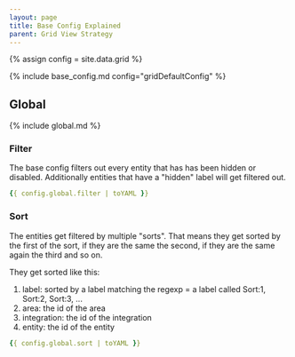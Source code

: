 ```yaml
---
layout: page
title: Base Config Explained
parent: Grid View Strategy
---
```


{% assign config = site.data.grid %}

{% include base_config.md config="gridDefaultConfig" %}

## Global

{% include global.md %}

### Filter

The base config filters out every entity that has has been hidden or disabled.
Additionally entities that have a "hidden" label will get filtered out.

```yaml
{{ config.global.filter | toYAML }}
```

### Sort

The entities get filtered by multiple "sorts". That means they get sorted by the first of the sort, if they are the same the second, if they are the same again the third and so on.

They get sorted like this:

1. label: sorted by a label matching the regexp = a label called Sort:1, Sort:2, Sort:3, ...
2. area: the id of the area
3. integration: the id of the integration
4. entity: the id of the entity

```yaml
{{ config.global.sort | toYAML }}
```

